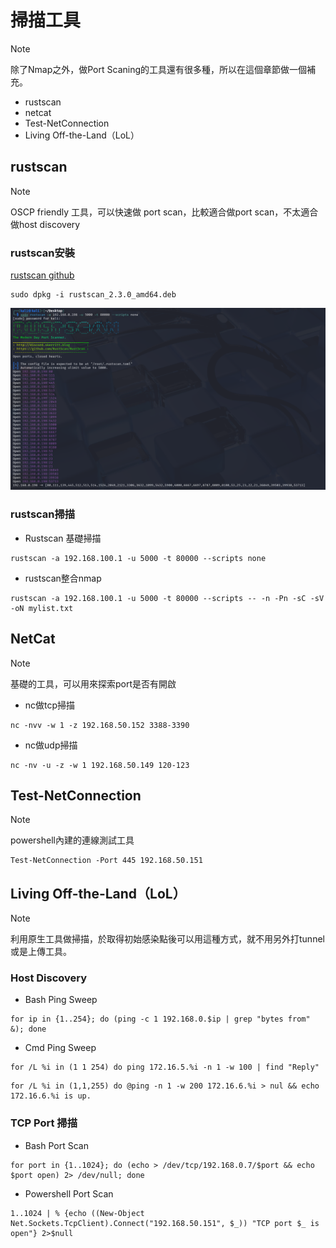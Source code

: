 # 掃描工具
>[!NOTE]
>除了Nmap之外，做Port Scaning的工具還有很多種，所以在這個章節做一個補充。

- rustscan
- netcat
- Test-NetConnection
- Living Off-the-Land（LoL）
## rustscan
>[!NOTE]
>OSCP friendly 工具，可以快速做 port scan，比較適合做port scan，不太適合做host discovery
### rustscan安裝
[rustscan github](https://github.com/bee-san/RustScan)
```
sudo dpkg -i rustscan_2.3.0_amd64.deb
```
![Pasted image](images/Pasted_image_2025052522174444.png)
### rustscan掃描
- Rustscan 基礎掃描
```
rustscan -a 192.168.100.1 -u 5000 -t 80000 --scripts none
```

- rustscan整合nmap
```
rustscan -a 192.168.100.1 -u 5000 -t 80000 --scripts -- -n -Pn -sC -sV -oN mylist.txt
```
## NetCat
>[!NOTE]
>基礎的工具，可以用來探索port是否有開啟
- nc做tcp掃描
```
nc -nvv -w 1 -z 192.168.50.152 3388-3390
```
- nc做udp掃描 
```
nc -nv -u -z -w 1 192.168.50.149 120-123
```
## Test-NetConnection
>[!NOTE]
>powershell內建的連線測試工具
```
Test-NetConnection -Port 445 192.168.50.151
```
## Living Off-the-Land（LoL）
>[!Note]
>利用原生工具做掃描，於取得初始感染點後可以用這種方式，就不用另外打tunnel或是上傳工具。
### Host Discovery
- Bash Ping Sweep
```
for ip in {1..254}; do (ping -c 1 192.168.0.$ip | grep "bytes from" &); done
```
- Cmd Ping Sweep
```cmd-session
for /L %i in (1 1 254) do ping 172.16.5.%i -n 1 -w 100 | find "Reply"
```
```
for /L %i in (1,1,255) do @ping -n 1 -w 200 172.16.6.%i > nul && echo 172.16.6.%i is up.
```
### TCP Port 掃描
- Bash Port Scan
```
for port in {1..1024}; do (echo > /dev/tcp/192.168.0.7/$port && echo $port open) 2> /dev/null; done
```
- Powershell Port Scan
```
1..1024 | % {echo ((New-Object Net.Sockets.TcpClient).Connect("192.168.50.151", $_)) "TCP port $_ is open"} 2>$null
```

